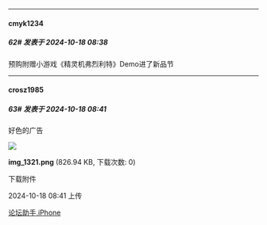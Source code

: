 ﻿
*****

####  cmyk1234  
##### 62#       发表于 2024-10-18 08:38

预购附赠小游戏《精灵机弗烈利特》Demo进了新品节

*****

####  crosz1985  
##### 63#       发表于 2024-10-18 08:41

好色的广告

<img src="https://img.saraba1st.com/forum/202410/18/084157xjkkix65ylkzzkjj.png" referrerpolicy="no-referrer">

<strong>img_1321.png</strong> (826.94 KB, 下载次数: 0)

下载附件

2024-10-18 08:41 上传

[论坛助手,iPhone](https://bbs.saraba1st.com/2b/forum.php?mod=viewthread&amp;tid=2029836)

